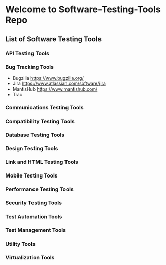 # Welcome to Software-Testing-Tools Repo 
## List of Software Testing Tools
### API Testing Tools
### Bug Tracking Tools
- Bugzilla
https://www.bugzilla.org/
- Jira
https://www.atlassian.com/software/jira
- MantisHub
https://www.mantishub.com/
- Trac

### Communications Testing Tools
### Compatibility Testing Tools
### Database Testing Tools
### Design Testing Tools
### Link and HTML Testing Tools
### Mobile Testing Tools
### Performance Testing Tools
### Security Testing Tools
### Test Automation Tools
### Test Management Tools
### Utility Tools
### Virtualization Tools



